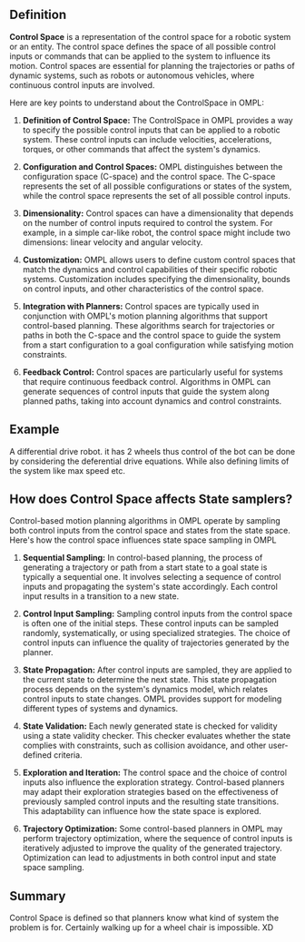 
## Definition

**Control Space** is a representation of the control space for a robotic system or an entity. The control space defines the space of all possible control inputs or commands that can be applied to the system to influence its motion. Control spaces are essential for planning the trajectories or paths of dynamic systems, such as robots or autonomous vehicles, where continuous control inputs are involved.

Here are key points to understand about the ControlSpace in OMPL:

1. **Definition of Control Space:** The ControlSpace in OMPL provides a way to specify the possible control inputs that can be applied to a robotic system. These control inputs can include velocities, accelerations, torques, or other commands that affect the system's dynamics.
    
2. **Configuration and Control Spaces:** OMPL distinguishes between the configuration space (C-space) and the control space. The C-space represents the set of all possible configurations or states of the system, while the control space represents the set of all possible control inputs.
    
3. **Dimensionality:** Control spaces can have a dimensionality that depends on the number of control inputs required to control the system. For example, in a simple car-like robot, the control space might include two dimensions: linear velocity and angular velocity.
    
4. **Customization:** OMPL allows users to define custom control spaces that match the dynamics and control capabilities of their specific robotic systems. Customization includes specifying the dimensionality, bounds on control inputs, and other characteristics of the control space.
    
5. **Integration with Planners:** Control spaces are typically used in conjunction with OMPL's motion planning algorithms that support control-based planning. These algorithms search for trajectories or paths in both the C-space and the control space to guide the system from a start configuration to a goal configuration while satisfying motion constraints.
    
6. **Feedback Control:** Control spaces are particularly useful for systems that require continuous feedback control. Algorithms in OMPL can generate sequences of control inputs that guide the system along planned paths, taking into account dynamics and control constraints.


## Example 

A differential drive robot. it has 2 wheels thus control of the bot can be done by considering the deferential drive equations.
While also defining limits of the system like max speed etc.


## How does Control Space affects State samplers?

Control-based motion planning algorithms in OMPL operate by sampling both control inputs from the control space and states from the state space. Here's how the control space influences state space sampling in OMPL

1. **Sequential Sampling:** In control-based planning, the process of generating a trajectory or path from a start state to a goal state is typically a sequential one. It involves selecting a sequence of control inputs and propagating the system's state accordingly. Each control input results in a transition to a new state.

2. **Control Input Sampling:** Sampling control inputs from the control space is often one of the initial steps. These control inputs can be sampled randomly, systematically, or using specialized strategies. The choice of control inputs can influence the quality of trajectories generated by the planner.

3. **State Propagation:** After control inputs are sampled, they are applied to the current state to determine the next state. This state propagation process depends on the system's dynamics model, which relates control inputs to state changes. OMPL provides support for modeling different types of systems and dynamics.

4. **State Validation:** Each newly generated state is checked for validity using a state validity checker. This checker evaluates whether the state complies with constraints, such as collision avoidance, and other user-defined criteria.

5. **Exploration and Iteration:** The control space and the choice of control inputs also influence the exploration strategy. Control-based planners may adapt their exploration strategies based on the effectiveness of previously sampled control inputs and the resulting state transitions. This adaptability can influence how the state space is explored.

6. **Trajectory Optimization:** Some control-based planners in OMPL may perform trajectory optimization, where the sequence of control inputs is iteratively adjusted to improve the quality of the generated trajectory. Optimization can lead to adjustments in both control input and state space sampling.


## Summary

Control Space is defined so that planners know what kind of system the problem is for.
Certainly walking up for a wheel chair is impossible. XD